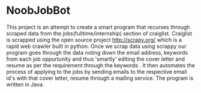 NoobJobBot
==========
This project is an attempt to create a smart program that recurses through scraped data from the jobs(fulltime/internship) section of craiglist. Craiglist is scrapped using the open source project http://scrapy.org/ which is a rapid web crawler built in python. Once we scrap data using scrappy our program goes through the data noting down the email address, keywords from each job oppurtunity and thus 'smartly' editing the cover letter and resume as per the requirement through the keywords . It then automates the process of applying to the jobs by sending emails to the respective email id's with that cover letter, resume through a mailing service. The program is written in Java. 

